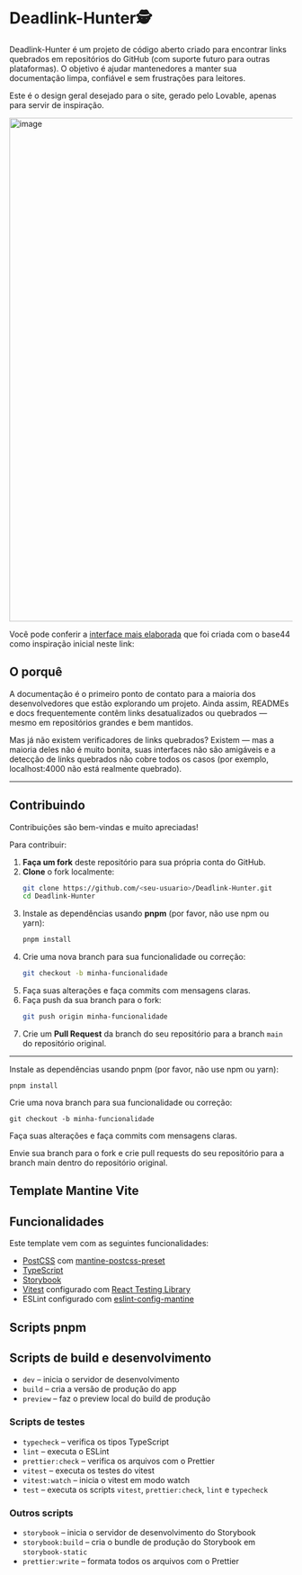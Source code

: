 # Deadlink-Hunter🕵️

Deadlink-Hunter é um projeto de código aberto criado para encontrar links quebrados em repositórios do GitHub (com suporte futuro para outras plataformas).
O objetivo é ajudar mantenedores a manter sua documentação limpa, confiável e sem frustrações para leitores.

Este é o design geral desejado para o site, gerado pelo Lovable, apenas para servir de inspiração.

<img width="1884" height="895" alt="image" src="https://github.com/user-attachments/assets/6cd143f2-40ec-4b9f-8f99-92d82d1e05c2" />

Você pode conferir a [interface mais elaborada](https://link-guard-191fc128.base44.app) que foi criada com o base44 como inspiração inicial neste link:

## O porquê

A documentação é o primeiro ponto de contato para a maioria dos desenvolvedores que estão explorando um projeto.
Ainda assim, READMEs e docs frequentemente contêm links desatualizados ou quebrados — mesmo em repositórios grandes e bem mantidos.

Mas já não existem verificadores de links quebrados?
Existem — mas a maioria deles não é muito bonita, suas interfaces não são amigáveis e a detecção de links quebrados não cobre todos os casos (por exemplo, localhost:4000 não está realmente quebrado).

---

## Contribuindo

Contribuições são bem-vindas e muito apreciadas!

Para contribuir:

1. **Faça um fork** deste repositório para sua própria conta do GitHub.
2. **Clone** o fork localmente:
   ```bash
   git clone https://github.com/<seu-usuario>/Deadlink-Hunter.git
   cd Deadlink-Hunter
   ```
3. Instale as dependências usando **pnpm** (por favor, não use npm ou yarn):
   ```bash
   pnpm install
   ```
4. Crie uma nova branch para sua funcionalidade ou correção:
   ```bash
   git checkout -b minha-funcionalidade
   ```
5. Faça suas alterações e faça commits com mensagens claras.
6. Faça push da sua branch para o fork:
   ```bash
   git push origin minha-funcionalidade
   ```
7. Crie um **Pull Request** da branch do seu repositório para a branch `main` do repositório original.

---

Instale as dependências usando pnpm (por favor, não use npm ou yarn):

`pnpm install`

Crie uma nova branch para sua funcionalidade ou correção:

`git checkout -b minha-funcionalidade`

Faça suas alterações e faça commits com mensagens claras.

Envie sua branch para o fork e crie pull requests do seu repositório para a branch main dentro do repositório original.

## Template Mantine Vite

## Funcionalidades

Este template vem com as seguintes funcionalidades:

- [PostCSS](https://postcss.org/) com [mantine-postcss-preset](https://mantine.dev/styles/postcss-preset)
- [TypeScript](https://www.typescriptlang.org/)
- [Storybook](https://storybook.js.org/)
- [Vitest](https://vitest.dev/) configurado com [React Testing Library](https://testing-library.com/docs/react-testing-library/intro)
- ESLint configurado com [eslint-config-mantine](https://github.com/mantinedev/eslint-config-mantine)

## Scripts pnpm

## Scripts de build e desenvolvimento

- `dev` – inicia o servidor de desenvolvimento
- `build` – cria a versão de produção do app
- `preview` – faz o preview local do build de produção

### Scripts de testes

- `typecheck` – verifica os tipos TypeScript
- `lint` – executa o ESLint
- `prettier:check` – verifica os arquivos com o Prettier
- `vitest` – executa os testes do vitest
- `vitest:watch` – inicia o vitest em modo watch
- `test` – executa os scripts `vitest`, `prettier:check`, `lint` e `typecheck`

### Outros scripts

- `storybook` – inicia o servidor de desenvolvimento do Storybook
- `storybook:build` – cria o bundle de produção do Storybook em `storybook-static`
- `prettier:write` – formata todos os arquivos com o Prettier
